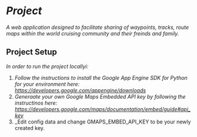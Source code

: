 # _Project_

_A web application designed to facilitate sharing of waypoints, tracks, route maps within the world cruising community and their freinds and family._

## Project Setup

_In order to run the project locallyi:_ 

1. _Follow the instructions to install the Google App Engine SDK for Python for your environment here:_
	_https://developers.google.com/appengine/downloads_
2. _Generaate your own Google Maps Embedded API key by following the instructinos here:_
	_https://developers.google.com/maps/documentation/embed/guide#api_key_
3. _Edit config data and change GMAPS_EMBED_API_KEY to be your newly created key.

